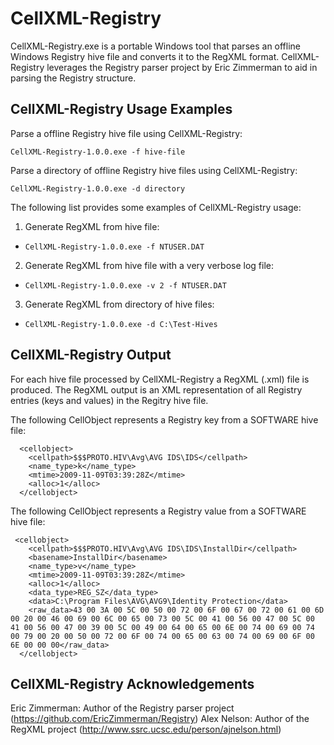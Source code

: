 # CellXML-Registry

CellXML-Registry.exe is a portable Windows tool that parses an offline Windows Registry hive file and converts it to the RegXML format. CellXML-Registry leverages the Registry parser project by Eric Zimmerman to aid in parsing the Registry structure.

## CellXML-Registry Usage Examples

Parse a offline Registry hive file using CellXML-Registry:

`CellXML-Registry-1.0.0.exe -f hive-file`

Parse a directory of offline Registry hive files using CellXML-Registry:

`CellXML-Registry-1.0.0.exe -d directory`

The following list provides some examples of CellXML-Registry usage:

1. Generate RegXML from hive file:
  * `CellXML-Registry-1.0.0.exe -f NTUSER.DAT`
2. Generate RegXML from hive file with a very verbose log file:
  * `CellXML-Registry-1.0.0.exe -v 2 -f NTUSER.DAT`
3. Generate RegXML from directory of hive files:
  * `CellXML-Registry-1.0.0.exe -d C:\Test-Hives`
  
## CellXML-Registry Output

For each hive file processed by CellXML-Registry a RegXML (.xml) file is produced. The RegXML output is an XML representation of all Registry entries (keys and values) in the Regitry hive file.

The following CellObject represents a Registry key from a SOFTWARE hive file:

```
  <cellobject>
    <cellpath>$$$PROTO.HIV\Avg\AVG IDS\IDS</cellpath>
    <name_type>k</name_type>
    <mtime>2009-11-09T03:39:28Z</mtime>
    <alloc>1</alloc>
  </cellobject>
```

The following CellObject represents a Registry value from a SOFTWARE hive file:

```
 <cellobject>
    <cellpath>$$$PROTO.HIV\Avg\AVG IDS\IDS\InstallDir</cellpath>
    <basename>InstallDir</basename>
    <name_type>v</name_type>
    <mtime>2009-11-09T03:39:28Z</mtime>
    <alloc>1</alloc>
    <data_type>REG_SZ</data_type>
    <data>C:\Program Files\AVG\AVG9\Identity Protection</data>
    <raw_data>43 00 3A 00 5C 00 50 00 72 00 6F 00 67 00 72 00 61 00 6D 00 20 00 46 00 69 00 6C 00 65 00 73 00 5C 00 41 00 56 00 47 00 5C 00 41 00 56 00 47 00 39 00 5C 00 49 00 64 00 65 00 6E 00 74 00 69 00 74 00 79 00 20 00 50 00 72 00 6F 00 74 00 65 00 63 00 74 00 69 00 6F 00 6E 00 00 00</raw_data>
  </cellobject>
```
  
## CellXML-Registry Acknowledgements

Eric Zimmerman: Author of the Registry parser project (https://github.com/EricZimmerman/Registry)
Alex Nelson: Author of the RegXML project (http://www.ssrc.ucsc.edu/person/ajnelson.html)
